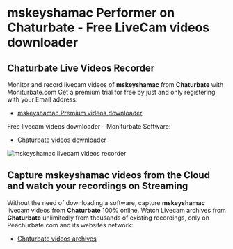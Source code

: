 # mskeyshamac Performer on Chaturbate - Free LiveCam videos downloader

## Chaturbate Live Videos Recorder

Monitor and record livecam videos of **mskeyshamac** from **Chaturbate** with Moniturbate.com
Get a premium trial for free by just and only registering with your Email address:
* [mskeyshamac Premium videos downloader](https://moniturbate.com/request-demo-licence-key.html)

Free livecam videos downloader - Moniturbate Software:
* [Chaturbate videos downloader](https://moniturbate.com/moniturbate-download-software.html)

![mskeyshamac livecam videos recorder](https://peachurnet.com/templates/moniturbate-software.png)


## Capture mskeyshamac videos from the Cloud and watch your recordings on Streaming

Without the need of downloading a software, capture **mskeyshamac** livecam videos from **Chaturbate** 100% online.
Watch Livecam archives from **Chaturbate** unlimitedly from thousands of existing recordings, only on Peachurbate.com and its websites network:
* [Chaturbate videos archives](https://peachurnet.com/)